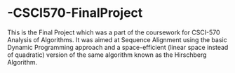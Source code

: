 # -CSCI570-FinalProject
This is the Final Project which was a part of the coursework for CSCI-570 Analysis of Algorithms. It was aimed at Sequence Alignment using the basic Dynamic Programming approach and a space-efficient (linear space instead of quadratic) version of the same algorithm known as the Hirschberg Algorithm.
